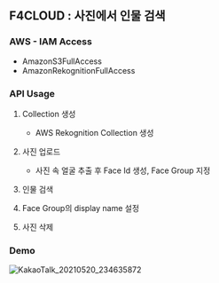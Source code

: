 
## F4CLOUD : 사진에서 인물 검색

### AWS - IAM Access
   -  AmazonS3FullAccess
   -  AmazonRekognitionFullAccess

###  API Usage
1. Collection 생성
      * AWS Rekognition Collection 생성
2. 사진 업로드
      * 사진 속 얼굴 추출 후 Face Id 생성, Face Group 지정
3. 인물 검색
4. Face Group의 display name 설정
      
5. 사진 삭제
         
### Demo
![KakaoTalk_20210520_234635872](https://user-images.githubusercontent.com/68395698/119000025-b3225680-b9c5-11eb-8486-027895139fea.gif)

